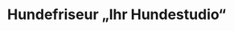 ---
title: "Hundefriseur „Ihr Hundestudio“"
url: /schwanewede/hundefriseur-ihr-hundestudio/
shop: Tiersalon
---